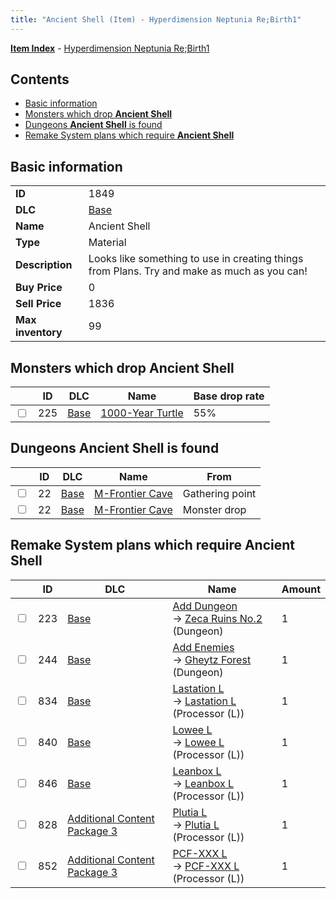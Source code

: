 ```yaml
---
title: "Ancient Shell (Item) - Hyperdimension Neptunia Re;Birth1"
---
```


[**Item Index**](/neptunia/rb1/item/index.html) - [Hyperdimension Neptunia Re;Birth1](/neptunia/rb1)

## Contents

- [Basic information](#basic-information)
- [Monsters which drop **Ancient Shell**](#monsters-which-drop-ancient-shell)
- [Dungeons **Ancient Shell** is found](#dungeons-ancient-shell-is-found)
- [Remake System plans which require **Ancient Shell**](#remake-system-plans-which-require-ancient-shell)

## Basic information

|   |   |
| -- | -- |
| **ID** | 1849 |
| **DLC** | [Base](/neptunia/rb1/dlc/1-base.html) |
| **Name** | Ancient Shell |
| **Type** | Material |
| **Description** | Looks like something to use in creating things from Plans. Try and make as much as you can! |
| **Buy Price** | 0 |
| **Sell Price** | 1836 |
| **Max inventory** | 99 |

## Monsters which drop **Ancient Shell**

|    | ID | DLC | Name | Base drop rate |
| -- | -- | --- | ---- | -------------- |
| <input type="checkbox" id="rb1-monster-1-225" class="trackbox" /> | 225 | [Base](/neptunia/rb1/dlc/1-base.html) | [1000-Year Turtle](/neptunia/rb1/monster/1-225-1000-year-turtle.html) | 55% |

## Dungeons **Ancient Shell** is found

|    | ID | DLC | Name | From |
| -- | -- | --- | ---- | ---- |
| <input type="checkbox" id="rb1-dungeon-1-22" class="trackbox" /> | 22 | [Base](/neptunia/rb1/dlc/1-base.html) | [M-Frontier Cave](/neptunia/rb1/dungeon/1-22-m-frontier-cave.html) | Gathering point |
| <input type="checkbox" id="rb1-dungeon-1-22" class="trackbox" /> | 22 | [Base](/neptunia/rb1/dlc/1-base.html) | [M-Frontier Cave](/neptunia/rb1/dungeon/1-22-m-frontier-cave.html) | Monster drop |

## Remake System plans which require **Ancient Shell**

|    | ID | DLC | Name | Amount |
| -- | -- | --- | ---- | ------ |
| <input type="checkbox" id="rb1-remake-1-223" class="trackbox" /> | 223 | [Base](/neptunia/rb1/dlc/1-base.html) | [Add Dungeon](/neptunia/rb1/remake/1-223-add-dungeon.html)<br />→ [Zeca Ruins No.2](/neptunia/rb1/dungeon/1-120-zeca-ruins-no-2.html) (Dungeon) | 1 |
| <input type="checkbox" id="rb1-remake-1-244" class="trackbox" /> | 244 | [Base](/neptunia/rb1/dlc/1-base.html) | [Add Enemies](/neptunia/rb1/remake/1-244-add-enemies.html)<br />→ [Gheytz Forest](/neptunia/rb1/dungeon/1-23-gheytz-forest.html) (Dungeon) | 1 |
| <input type="checkbox" id="rb1-remake-1-834" class="trackbox" /> | 834 | [Base](/neptunia/rb1/dlc/1-base.html) | [Lastation L](/neptunia/rb1/remake/1-834-lastation-l.html)<br />→ [Lastation L](/neptunia/rb1/item/1-4134-lastation-l.html) (Processor (L)) | 1 |
| <input type="checkbox" id="rb1-remake-1-840" class="trackbox" /> | 840 | [Base](/neptunia/rb1/dlc/1-base.html) | [Lowee L](/neptunia/rb1/remake/1-840-lowee-l.html)<br />→ [Lowee L](/neptunia/rb1/item/1-4188-lowee-l.html) (Processor (L)) | 1 |
| <input type="checkbox" id="rb1-remake-1-846" class="trackbox" /> | 846 | [Base](/neptunia/rb1/dlc/1-base.html) | [Leanbox L](/neptunia/rb1/remake/1-846-leanbox-l.html)<br />→ [Leanbox L](/neptunia/rb1/item/1-4236-leanbox-l.html) (Processor (L)) | 1 |
| <input type="checkbox" id="rb1-remake-12-828" class="trackbox" /> | 828 | [Additional Content Package 3](/neptunia/rb1/dlc/12-pack3.html) | [Plutia L](/neptunia/rb1/remake/12-828-plutia-l.html)<br />→ [Plutia L](/neptunia/rb1/item/12-4079-plutia-l.html) (Processor (L)) | 1 |
| <input type="checkbox" id="rb1-remake-12-852" class="trackbox" /> | 852 | [Additional Content Package 3](/neptunia/rb1/dlc/12-pack3.html) | [PCF-XXX L](/neptunia/rb1/remake/12-852-pcf-xxx-l.html)<br />→ [PCF-XXX L](/neptunia/rb1/item/12-4296-pcf-xxx-l.html) (Processor (L)) | 1 |